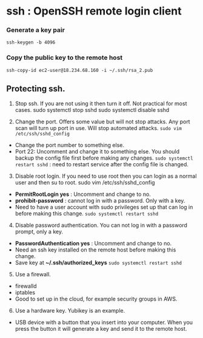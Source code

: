 # ssh : OpenSSH remote login client

### Generate a key pair
`ssh-keygen -b 4096`

### Copy the public key to the remote host
`ssh-copy-id ec2-user@18.234.68.160 -i ~/.ssh/rsa_2.pub` 

## Protecting ssh. 
1. Stop ssh. If you are not using it then turn it off. Not practical for most cases.
sudo systemctl stop sshd
sudo systemctl disable sshd

2. Change the port. Offers some value but will not stop attacks. Any port scan will turn up port in use. Will stop automated attacks.
`sudo vim /etc/ssh/sshd_config`
- Change the port number to something else.
- Port 22: Uncomment and change it to something else. You should backup the config file first before making any changes.
`sudo systemctl restart sshd` : need to restart service after the config file is changed.

3. Disable root login. If you need to use root then you can login as a normal user and then su to root.
sudo vim /etc/ssh/sshd_config
- **PermitRootLogin yes** : Uncomment and change to no.
- **prohibit-password** : cannot log in with a password. Only with a key.
- Need to have a user account with sudo privileges set up that can log in before making this change.
`sudo systemctl restart sshd`

4. Disable password authentication. You can not log in with a password prompt, only a key.
- **PasswordAuthentication yes** : Uncomment and change to no.
- Need an ssh key installed on the remote host before making this change.
- Save key at **~/.ssh/authorized_keys**
`sudo systemctl restart sshd`

5. Use a firewall.
- firewalld
- iptables
- Good to set up in the cloud, for example security groups in AWS.

6. Use a hardware key. Yubikey is an example.
- USB device with a button that you insert into your computer. When you press the button it will generate a key and send it to the remote host.


